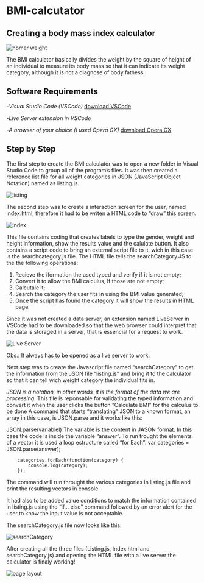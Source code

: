 # BMI-calcutator
## Creating a body mass index calculator

![homer weight](https://github.com/SuzanoVini/BMI-calcutator/blob/main/homer%20weight.gif)

The BMI calculator basically divides the weight by the square of  height of an individual to measure its body mass so that it can indicate its weight category, although it is not a diagnose of body fatness.

## Software Requirements
-*Visual Studio Code (VSCode)* [download VSCode](https://code.visualstudio.com/download)

-*Live Server extension in VSCode*

-*A browser of your choice (I used Opera GX)* [download Opera GX](https://www.opera.com/gx?utm_id=EAIaIQobChMIvuXAreL5-wIV2hTUAR0tmgZVEAAYASAAEgJ2KfD_BwE&utm_medium=pa&utm_source=google&utm_campaign=OGX_BR_Search_PT_T1_Brand_V2&gclid=EAIaIQobChMIvuXAreL5-wIV2hTUAR0tmgZVEAAYASAAEgJ2KfD_BwE)

## Step by Step
The first step to create the BMI calculator was to open a new folder in Visual Studio Code to group all of the program’s files. It was then created a reference list file for all weight categories in JSON (JavaScript Object Notation) named as listing.js.

![listing](https://github.com/SuzanoVini/BMI-calcutator/blob/main/lt%20img.png)

The second step was to create a interaction screen for the user, named index.html, therefore it had to be writen a HTML code to “draw” this screen.

![index](https://github.com/SuzanoVini/BMI-calcutator/blob/main/indx%20img.png)

This file contains coding that creates labels to type the gender, weight and height information, show the results value and the calulate button. It also contains a script code to bring an external script file to it, wich in this case is the searchcategory.js file. 
The HTML file tells the searchCategory.JS to the the following operations:
1.	Recieve the iformation the used typed and verify if it is not empty;
2.	Convert it to allow the BMI calculus, If those are not empty;
3.	Calcutale it;
4.	Search the category the user fits in using the BMI value generated;
5.	Once the script has found the category it will show the results in HTML page.  
 
Since it was not created a data server, an extension named LiveServer in VSCode had to be downloaded so that the web browser could interpret that the data is storaged in a server, that is essencial for a request to work.

![Live Server](https://github.com/SuzanoVini/BMI-calcutator/blob/main/live%20server%20install.png)

Obs.: It always has to be opened as a live server to work.

Next step was to create the Javascript file named “searchCategory” to get the information from the JSON file “listing.js” and bring it to the calculator so that it can tell wich weight category the individual fits in.

*JSON is a notation, in other words, it is the format of the data we are processing.*
This file is reponsable for validating the typed information and convert it when the user clicks the button “Calculate BMI” for the calculus to be done
 A command that starts “translating” JSON to a known format, an array in this case, is JSON.parse and it works like this:

JSON.parse(variablel)
The variable is the content in JASON format. In this case the code is inside the variable “answer”.
To run trought the elements of a vector it is used a loop estructure called “for Each”:
var categories = JSON.parse(answer);

        categories.forEach(function(category) {
            console.log(category);
        });
The command will run throught the various categories in listing.js file and print the resulting vectors in console.

It had also to be added value conditions to match the information contained in listing.js using the “if... else” command followed by an error alert for the user to know the input value is not acceptable.

The searchCategory.js file now looks like this:

![searchCategory](https://github.com/SuzanoVini/BMI-calcutator/blob/main/SC%20img.png)

After creating all the three files (Listing.js, Index.html and searchCategory.js) and opening the HTML file with a live server the calculator is finaly working!

![page layout](https://github.com/SuzanoVini/BMI-calcutator/blob/main/page%20layout.png)
